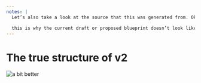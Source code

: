 ```yaml
---
notes: |
  Let’s also take a look at the source that this was generated from. Ok this is a bit better, tehre are at least some files in here. but there are a lot fewer of the nicities that we have come to expect from ember addons, there is no test dummy app that you can just run to have a demo of your app. and there are no tests that you can use that dummy app to exercise the components in your addon. 

  this is why the current draft or proposed blueprint doesn’t look like this folder strcutre. I’ve just simplified it to be exactly what you need to deploy your npm package. no the currently proposed blueprint look smore like this
---
```


# The true structure of v2

![a bit better](/simple-source-files.png)
